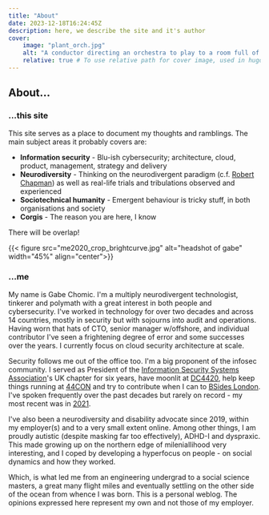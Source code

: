 ```yaml
---
title: "About"
date: 2023-12-18T16:24:45Z
description: here, we describe the site and it's author
cover:
    image: "plant_orch.jpg"
    alt: "A conductor directing an orchestra to play to a room full of house plants and shrubberies"
    relative: true # To use relative path for cover image, used in hugo Page-bundles
---
```


## About...
### ...this site

This site serves as a place to document my thoughts and ramblings. The main subject areas it probably covers are:
* **Information security** - Blu-ish cybersecurity; architecture, cloud, product, management, strategy and delivery
* **Neurodiversity** - Thinking on the neurodivergent paradigm (c.f. [Robert Chapman](https://robertchapmanphilosophy.wordpress.com/)) as well as real-life trials and tribulations observed and experienced
* **Sociotechnical humanity** - Emergent behaviour is tricky stuff, in both organisations and society
* **Corgis** - The reason you are here, I know

There will be overlap!


{{< figure src="me2020_crop_brightcurve.jpg" alt="headshot of gabe" width="45%" align="center">}}

### ...me

My name is Gabe Chomic. I'm a multiply neurodivergent technologist, tinkerer and polymath with a great interest in both people and cybersecurity. I've worked in technology for over two decades and across 14 countries, mostly in security but with sojourns into audit and operations. Having worn that hats of CTO, senior manager w/offshore, and individual contributor I've seen a frightening degree of error and some successes over the years. I currently focus on cloud security architecture at scale.

Security follows me out of the office too. I'm a big proponent of the infosec community. I served as President of the [Information Security Systems Association](https://www.issa.org/issa-international-awards-winners/)'s UK chapter for six years, have moonlit at [DC4420](https://dc4420.org/), help keep things running at [44CON](https://44con.com/) and try to contribute when I can to [BSides London](https://www.securitybsides.org.uk/). I've spoken frequently over the past decades but rarely on record - my most recent was in [2021](https://www.youtube.com/watch?v=Ekku7HC4xmU).

I've also been a neurodiversity and disability advocate since 2019, within my employer(s) and to a very small extent online. Among other things, I am proudly autistic (despite masking far too effectively), ADHD-I and dyspraxic. This made growing up on the northern edge of mileniallihood very interesting, and I coped by developing a hyperfocus on people - on social dynamics and how they worked. 

Which, is what led me from an engineering undergrad to a social science masters, a great many flight miles and eventually settling on the other side of the ocean from whence I was born. This is a personal weblog. The opinions expressed here represent my own and not those of my employer.